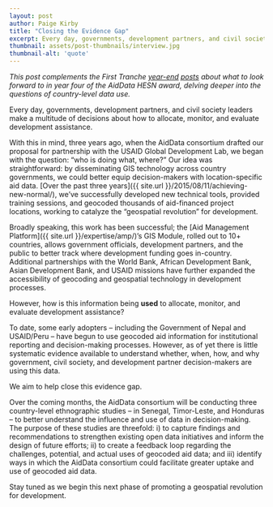 ```yaml
---
layout: post
author: Paige Kirby
title: "Closing the Evidence Gap"
excerpt: Every day, governments, development partners, and civil society leaders make a multitude of decisions about how to allocate, monitor, and evaluate development assistance....
thumbnail: assets/post-thumbnails/interview.jpg
thumbnail-alt: 'quote'
---
```


*This post complements the First Tranche [year-end](http://aiddata.org/blog/aiddata-and-usaids-global-development-lab-a-look-back-at-year-three) [posts](http://aiddata.org/blog/aiddata-and-usaids-global-development-lab-what-to-look-for-in-y4) about what to look forward to in year four of the AidData HESN award, delving deeper into the questions of country-level data use.*

Every day, governments, development partners, and civil society leaders make a multitude of decisions about how to allocate, monitor, and evaluate development assistance.
 
With this in mind, three years ago, when the AidData consortium drafted our proposal for partnership with the USAID Global Development Lab, we began with the question: “who is doing what, where?” Our idea was straightforward: by disseminating GIS technology across country governments, we could better equip decision-makers with location-specific aid data. [Over the past three years]({{ site.url }}/2015/08/11/achieving-new-normal/), we’ve successfully developed new technical tools, provided training sessions, and geocoded thousands of aid-financed project locations, working to catalyze the “geospatial revolution” for development.
 
Broadly speaking, this work has been successful; the [Aid Management Platform]({{ site.url }}/expertise/amp/)’s GIS Module, rolled out to 10+ countries, allows government officials, development partners, and the public to better track where development funding goes in-country. Additional partnerships with the World Bank, African Development Bank, Asian Development Bank, and USAID missions have further expanded the accessibility of geocoding and geospatial technology in development processes. 
 
However, how is this information being **used** to allocate, monitor, and evaluate development assistance?
 
To date, some early adopters – including the Government of Nepal and USAID/Peru – have begun to use geocoded aid information for institutional reporting and decision-making processes. However, as of yet there is little systematic evidence available to understand whether, when, how, and why government, civil society, and development partner decision-makers are using this data.
 
We aim to help close this evidence gap.
 
Over the coming months, the AidData consortium will be conducting three country-level ethnographic studies – in Senegal, Timor-Leste, and Honduras – to better understand the influence and use of data in decision-making. The purpose of these studies are threefold: i) to capture findings and recommendations to strengthen existing open data initiatives and inform the design of future efforts; ii) to create a feedback loop regarding the challenges, potential, and actual uses of geocoded aid data; and iii) identify ways in which the AidData consortium could facilitate greater uptake and use of geocoded aid data.
 
Stay tuned as we begin this next phase of promoting a geospatial revolution for development.
 
